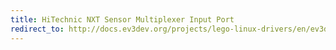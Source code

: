 ```yaml
---
title: HiTechnic NXT Sensor Multiplexer Input Port
redirect_to: http://docs.ev3dev.org/projects/lego-linux-drivers/en/ev3dev-jessie/muxs.html#hitechnic-sensor-multiplexer
---
```

